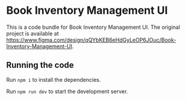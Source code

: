 
  # Book Inventory Management UI

  This is a code bundle for Book Inventory Management UI. The original project is available at https://www.figma.com/design/qQYbKEB6eHdGyLeOP6JOuc/Book-Inventory-Management-UI.

  ## Running the code

  Run `npm i` to install the dependencies.

  Run `npm run dev` to start the development server.
  